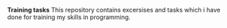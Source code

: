 **Training tasks**
This repository contains excersises and tasks which i have done for training my skills in programming.